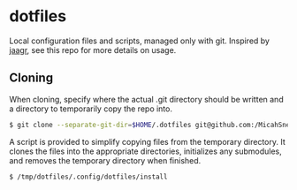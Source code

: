 # dotfiles
Local configuration files and scripts, managed only with git. Inspired by
[jaagr](https://github.com/jaagr/dots), see this repo for more details on usage.

## Cloning
When cloning, specify where the actual .git directory should be written and a directory to
temporarily copy the repo into.
```bash
$ git clone --separate-git-dir=$HOME/.dotfiles git@github.com:/MicahSnell/dotfiles /tmp/dotfiles
```
A script is provided to simplify copying files from the temporary directory. It clones the files
into the appropriate directories, initializes any submodules, and removes the temporary directory
when finished.
```bash
$ /tmp/dotfiles/.config/dotfiles/install
```
